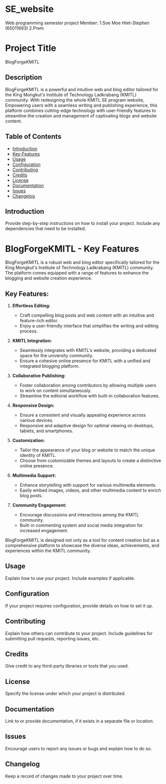 # SE_website
Web programming semester project
Member:
1.Soe Moe Htet-Stephen (65011693)
2.Prem

# Project Title
BlogForgeKMITL

## Description
BlogForgeKMITL is a powerful and intuitive web and blog editor tailored for the King Mongkut's Institute of Technology Ladkrabang (KMITL) community. With redesigning the whole KMITL SE program website, Empowering users with a seamless writing and publishing experience, this platform combines cutting-edge technology with user-friendly features to streamline the creation and management of captivating blogs and website content.



## Table of Contents
- [Introduction](#introduction)
- [Key-Features](#keyfeatures)
- [Usage](#usage)
- [Configuration](#configuration)
- [Contributing](#contributing)
- [Credits](#credits)
- [License](#license)
- [Documentation](#documentation)
- [Issues](#issues)
- [Changelog](#changelog)

## Introduction
Provide step-by-step instructions on how to install your project. Include any dependencies that need to be installed.

# BlogForgeKMITL - Key Features

BlogForgeKMITL is a robust web and blog editor specifically tailored for the King Mongkut's Institute of Technology Ladkrabang (KMITL) community. The platform comes equipped with a range of features to enhance the blogging and website creation experience.

## Key Features:

1. **Effortless Editing:**
   - Craft compelling blog posts and web content with an intuitive and feature-rich editor.
   - Enjoy a user-friendly interface that simplifies the writing and editing process.

2. **KMITL Integration:**
   - Seamlessly integrates with KMITL's website, providing a dedicated space for the university community.
   - Ensure a cohesive online presence for KMITL with a unified and integrated blogging platform.

3. **Collaborative Publishing:**
   - Foster collaboration among contributors by allowing multiple users to work on content simultaneously.
   - Streamline the editorial workflow with built-in collaboration features.

4. **Responsive Design:**
   - Ensure a consistent and visually appealing experience across various devices.
   - Responsive and adaptive design for optimal viewing on desktops, tablets, and smartphones.

5. **Customization:**
   - Tailor the appearance of your blog or website to match the unique identity of KMITL.
   - Choose from customizable themes and layouts to create a distinctive online presence.

6. **Multimedia Support:**
   - Enhance storytelling with support for various multimedia elements.
   - Easily embed images, videos, and other multimedia content to enrich blog posts.

7. **Community Engagement:**
   - Encourage discussions and interactions among the KMITL community.
   - Built-in commenting system and social media integration for increased engagement.

BlogForgeKMITL is designed not only as a tool for content creation but as a comprehensive platform to showcase the diverse ideas, achievements, and experiences within the KMITL community.

## Usage
Explain how to use your project. Include examples if applicable.

## Configuration
If your project requires configuration, provide details on how to set it up.

## Contributing
Explain how others can contribute to your project. Include guidelines for submitting pull requests, reporting issues, etc.

## Credits
Give credit to any third-party libraries or tools that you used.

## License
Specify the license under which your project is distributed.

## Documentation
Link to or provide documentation, if it exists in a separate file or location.

## Issues
Encourage users to report any issues or bugs and explain how to do so.

## Changelog
Keep a record of changes made to your project over time.
